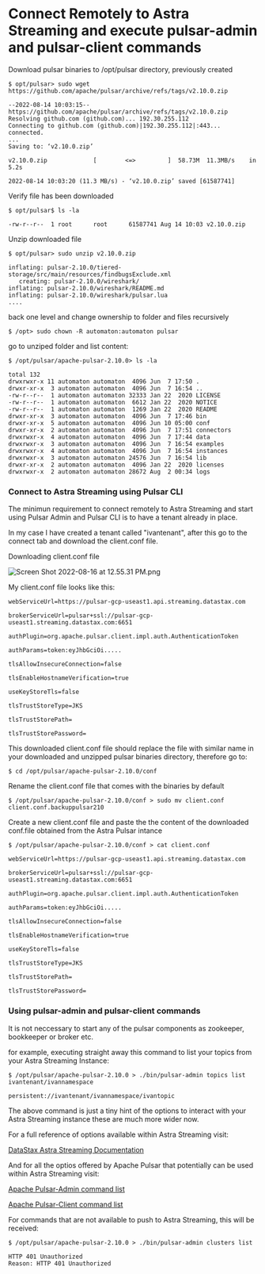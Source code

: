 # Connect Remotely to Astra Streaming and execute pulsar-admin and pulsar-client commands


Download pulsar binaries to /opt/pulsar directory, previously created
```
$ opt/pulsar> sudo wget https://github.com/apache/pulsar/archive/refs/tags/v2.10.0.zip
```
```
--2022-08-14 10:03:15--  https://github.com/apache/pulsar/archive/refs/tags/v2.10.0.zip
Resolving github.com (github.com)... 192.30.255.112
Connecting to github.com (github.com)|192.30.255.112|:443... connected.
...
Saving to: ‘v2.10.0.zip’

v2.10.0.zip             [        <=>         ]  58.73M  11.3MB/s    in 5.2s

2022-08-14 10:03:20 (11.3 MB/s) - ‘v2.10.0.zip’ saved [61587741]

```
Verify file has been downloaded
```
$ opt/pulsar$ ls -la
```
```
-rw-r--r--  1 root      root      61587741 Aug 14 10:03 v2.10.0.zip
```

Unzip downloaded file
```
$ opt/pulsar> sudo unzip v2.10.0.zip
```
```
inflating: pulsar-2.10.0/tiered-storage/src/main/resources/findbugsExclude.xml
   creating: pulsar-2.10.0/wireshark/
inflating: pulsar-2.10.0/wireshark/README.md
inflating: pulsar-2.10.0/wireshark/pulsar.lua
....
```

back one level and change ownership to folder and files recursively
```
$ /opt> sudo chown -R automaton:automaton pulsar 
```

go to unziped folder and list content:
```
$ /opt/pulsar/apache-pulsar-2.10.0> ls -la
```
```
total 132
drwxrwxr-x 11 automaton automaton  4096 Jun  7 17:50 .
drwxr-xr-x  3 automaton automaton  4096 Jun  7 16:54 ..
-rw-r--r--  1 automaton automaton 32333 Jan 22  2020 LICENSE
-rw-r--r--  1 automaton automaton  6612 Jan 22  2020 NOTICE
-rw-r--r--  1 automaton automaton  1269 Jan 22  2020 README
drwxr-xr-x  3 automaton automaton  4096 Jun  7 17:46 bin
drwxr-xr-x  5 automaton automaton  4096 Jun 10 05:00 conf
drwxr-xr-x  2 automaton automaton  4096 Jun  7 17:51 connectors
drwxrwxr-x  4 automaton automaton  4096 Jun  7 17:44 data
drwxrwxr-x  3 automaton automaton  4096 Jun  7 16:54 examples
drwxrwxr-x  4 automaton automaton  4096 Jun  7 16:54 instances
drwxrwxr-x  3 automaton automaton 24576 Jun  7 16:54 lib
drwxr-xr-x  2 automaton automaton  4096 Jan 22  2020 licenses
drwxrwxr-x  2 automaton automaton 28672 Aug  2 00:34 logs
```


### Connect to Astra Streaming using Pulsar CLI


The minimun requirement to connect remotely to Astra Streaming and start using Pulsar Admin and Pulsar CLI is to have a tenant already in place.

In my case I have created a tenant called "ivantenant", after this go to the connect tab and download the client.conf file.


Downloading client.conf file

![Screen Shot 2022-08-16 at 12.55.31 PM.png](:storage/8fc9f8ec-5bfa-44aa-8021-22eee5c373b5/bf947b9f.png)


My client.conf file looks like this:

```
webServiceUrl=https://pulsar-gcp-useast1.api.streaming.datastax.com

brokerServiceUrl=pulsar+ssl://pulsar-gcp-useast1.streaming.datastax.com:6651

authPlugin=org.apache.pulsar.client.impl.auth.AuthenticationToken

authParams=token:eyJhbGciOi.....

tlsAllowInsecureConnection=false

tlsEnableHostnameVerification=true

useKeyStoreTls=false

tlsTrustStoreType=JKS

tlsTrustStorePath=

tlsTrustStorePassword=
```

This downloaded client.conf file should replace the file with similar name in your downloaded and unzipped pulsar binaries directory, therefore go to:

```
$ cd /opt/pulsar/apache-pulsar-2.10.0/conf
```

Rename the client.conf file that comes with the binaries by default
```
$ /opt/pulsar/apache-pulsar-2.10.0/conf > sudo mv client.conf client.conf.backuppulsar210
```
Create a new client.conf file and paste the the content of the downloaded conf.file obtained from the Astra Pulsar intance 
```
$ /opt/pulsar/apache-pulsar-2.10.0/conf > cat client.conf
```
```
webServiceUrl=https://pulsar-gcp-useast1.api.streaming.datastax.com

brokerServiceUrl=pulsar+ssl://pulsar-gcp-useast1.streaming.datastax.com:6651

authPlugin=org.apache.pulsar.client.impl.auth.AuthenticationToken

authParams=token:eyJhbGciOi.....

tlsAllowInsecureConnection=false

tlsEnableHostnameVerification=true

useKeyStoreTls=false

tlsTrustStoreType=JKS

tlsTrustStorePath=

tlsTrustStorePassword=
```

### Using pulsar-admin and pulsar-client commands

It is not neccessary to start any of the pulsar components as zookeeper, bookkeeper or broker etc.


for example, executing straight away this command to list your topics from your Astra Streaming Instance:
```
$ /opt/pulsar/apache-pulsar-2.10.0 > ./bin/pulsar-admin topics list ivantenant/ivannamespace
```
```
persistent://ivantenant/ivannamespace/ivantopic
```

The above command is just a tiny hint of the options to interact with your Astra Streaming instance these are much more wider now.

For a full reference of options available within Astra Streaming visit:

[DataStax Astra Streaming Documentation](https://docs.datastax.com/en/astra-streaming/docs/astream-quick-start.html#use-pulsar-tools)

And for all the optios offered by Apache Pulsar that potentially can be used within Astra Streaming visit:

[Apache Pulsar-Admin command list](https://pulsar.apache.org/tools/pulsar-admin/2.10.0-SNAPSHOT/)


[Apache Pulsar-Client command list](https://pulsar.apache.org/docs/next/reference-cli-tools#pulsar-client)


For commands that are not available to push to Astra Streaming, this will be received:
```
$ /opt/pulsar/apache-pulsar-2.10.0 > ./bin/pulsar-admin clusters list
```
```
HTTP 401 Unauthorized
Reason: HTTP 401 Unauthorized
```
